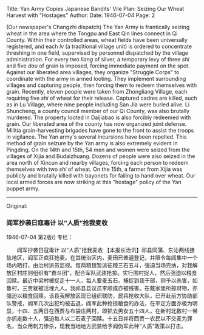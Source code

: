 Title: Yan Army Copies Japanese Bandits' Vile Plan: Seizing Our Wheat Harvest with "Hostages"
Author:
Date: 1946-07-04
Page: 2

(Our newspaper's Changzhi dispatch) The Yan Army is frantically seizing wheat in the area where the Tongpu and East Qin lines connect in Qi County. Within their controlled areas, wheat fields have been universally registered, and each *lv* (a traditional village unit) is ordered to concentrate threshing in one field, supervised by personnel dispatched by the village administration. For every two *liang* of silver, a temporary levy of three *shi* and five *dou* of grain is imposed, forcing immediate payment on the spot. Against our liberated area villages, they organize "Struggle Corps" to coordinate with the army in armed looting. They implement surrounding villages and capturing people, then forcing them to redeem themselves with grain. Recently, eleven people were taken from Zhongliang Village, each requiring five *shi* of wheat for their release. Captured cadres are killed, such as in Lu Village, where nine people including San Jia were buried alive. Li Shuncheng, a county council member of our Qi County, was also brutally murdered. The property looted in Daijiabao is also forcibly redeemed with grain. Our liberated area of the county has now organized joint defense. Militia grain-harvesting brigades have gone to the front to assist the troops in vigilance. The Yan army's several incursions have been repelled. This method of grain seizure by the Yan army is also extremely evident in Pingding. On the 14th and 15th, 54 men and women were seized from the villages of Xijia and Budaizhuang. Dozens of people were also seized in the area north of Xincun and nearby villages, forcing each person to redeem themselves with two *shi* of wheat. On the 15th, a farmer from Xijia was publicly and brutally killed with bayonets for failing to hand over wheat. Our local armed forces are now striking at this "hostage" policy of the Yan puppet army.



<hr /> 

Original: 


### 阎军抄袭日寇毒计  以“人质”抢我麦收

1946-07-04
第2版()
专栏：

　　阎军抄袭日寇毒计
    以“人质”抢我麦收
    【本报长治讯】祁县同蒲、东沁两线接轨地区，阎军正疯狂抢麦。在其统治区内，麦田已普遍登记，并限令每闾集中一个场内晒打，由治村派员监视。每两粮银暂派征粮三石五斗，强迫当场完纳，对我解放区村庄则组织有“奋斗团”，配合军队武装抢掠。实行围村捉人，然后强迫以粮食回赎。最近中梁村被捉走十一人，每人要麦五石。捕捉到我干部，则予以杀害，如鲁村，三贾就被活埋九人。我祁县县议员李顺成亦被残害。在戴家堡所掠财物，亦强迫以粮食回赎。该县我解放区现已组织联防，民兵抢收大队，已开赴前方协助部队警戒，阎军几次出犯均被击退，阎军此种抢掠粮食的办法，在平定方面亦极为明显，十四、五两日在西贾与布袋庄两村，即抓去男女五十四人，在新村北数村一带亦抓走数十人，强迫每人以二石麦子回赎。十五日并将西贾一农民以不交麦为罪名，当众用刺刀惨杀，现我当地地方武装给予阎伪军此种“人质”政策以打击。
